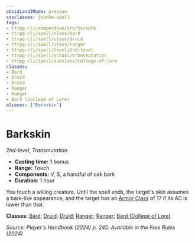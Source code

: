 ```yaml
---
obsidianUIMode: preview
cssclasses: json5e-spell
tags:
- ttrpg-cli/compendium/src/5e/xphb
- ttrpg-cli/spell/class/bard
- ttrpg-cli/spell/class/druid
- ttrpg-cli/spell/class/ranger
- ttrpg-cli/spell/level/2nd-level
- ttrpg-cli/spell/school/transmutation
- ttrpg-cli/spell/subclass/college-of-lore
classes:
- Bard
- Druid
- Druid
- Ranger
- Ranger
- Bard (College of Lore)
aliases: ["Barkskin"]
---
```

# Barkskin
*2nd-level, Transmutation*  

- **Casting time:** 1 bonus
- **Range:** Touch
- **Components:** V, S, a handful of oak bark
- **Duration:** 1 hour

You touch a willing creature. Until the spell ends, the target's skin assumes a bark-like appearance, and the target has an [Armor Class](3-Compendium/rules/variant-rules/armor-class-xphb.md) of 17 if its AC is lower than that.

**Classes**: [Bard](list-spells-classes-bard); [Druid](list-spells-classes-druid); [Druid](list-spells-classes-druid); [Ranger](list-spells-classes-ranger); [Ranger](list-spells-classes-ranger); [Bard (College of Lore)](list-spells-classes-bard-xphb-college-of-lore-xphb)

*Source: Player's Handbook (2024) p. 245. Available in the Free Rules (2024)*